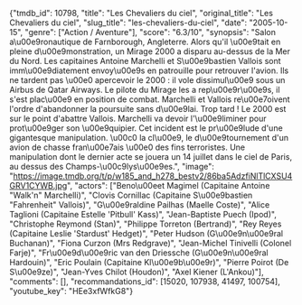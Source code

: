 {"tmdb_id": 10798, "title": "Les Chevaliers du ciel", "original_title": "Les Chevaliers du ciel", "slug_title": "les-chevaliers-du-ciel", "date": "2005-10-15", "genre": ["Action / Aventure"], "score": "6.3/10", "synopsis": "Salon a\u00e9ronautique de Farnborough, Angleterre. Alors qu'il \u00e9tait en pleine d\u00e9monstration, un Mirage 2000 a disparu au-dessus de la Mer du Nord. Les capitaines Antoine Marchelli et S\u00e9bastien Vallois sont imm\u00e9diatement envoy\u00e9s en patrouille pour retrouver l'avion. Ils ne tardent pas \u00e0 apercevoir le 2000 : il vole dissimul\u00e9 sous un Airbus de Qatar Airways. Le pilote du Mirage les a rep\u00e9r\u00e9s, il s'est plac\u00e9 en position de combat. Marchelli et Vallois re\u00e7oivent l'ordre d'abandonner la poursuite sans d\u00e9lai. Trop tard ! Le 2000 est sur le point d'abattre Vallois. Marchelli va devoir l'\u00e9liminer pour prot\u00e9ger son \u00e9quipier. Cet incident est le pr\u00e9lude d'une gigantesque manipulation. \u00c0 la cl\u00e9, le d\u00e9tournement d'un avion de chasse fran\u00e7ais \u00e0 des fins terroristes. Une manipulation dont le dernier acte se jouera un 14 juillet dans le ciel de Paris, au dessus des Champs-\u00c9lys\u00e9es.", "image": "https://image.tmdb.org/t/p/w185_and_h278_bestv2/86ba5AdzfiNlTlCXSU4GRV1CYWB.jpg", "actors": ["Beno\u00eet Magimel (Capitaine Antoine \"Walk'n\" Marchelli)", "Clovis Cornillac (Capitaine S\u00e9bastien \"Fahrenheit\" Vallois)", "G\u00e9raldine Pailhas (Maelle Coste)", "Alice Taglioni (Capitaine Estelle 'Pitbull' Kass)", "Jean-Baptiste Puech (Ipod)", "Christophe Reymond (Stan)", "Philippe Torreton (Bertrand)", "Rey Reyes (Capitaine Leslie 'Stardust' Hedget)", "Peter Hudson (G\u00e9n\u00e9ral Buchanan)", "Fiona Curzon (Mrs Redgrave)", "Jean-Michel Tinivelli (Colonel Farje)", "Fr\u00e9d\u00e9ric van den Driessche (G\u00e9n\u00e9ral Hardouin)", "Eric Poulain (Capitaine Kl\u00e9b\u00e9r)", "Pierre Poirot (De S\u00e9ze)", "Jean-Yves Chilot (Houdon)", "Axel Kiener (L'Ankou)"], "comments": [], "recommandations_id": [15020, 107938, 41497, 100754], "youtube_key": "HEe3xfWfkG8"}